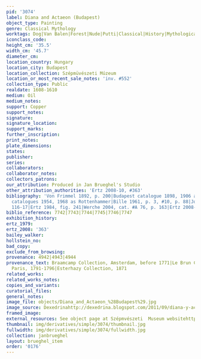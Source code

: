 ```yaml
---
pid: '3074'
label: Diana and Actaeon (Budapest)
object_type: Painting
genre: Classical Mythology
worktags: Dog|Van Balen|Forest|Nude|Putti|Classical|History|Mythological|Shells
iconclass_code:
height_cm: '35.5'
width_cm: '45.7'
diameter_cm:
location_country: Hungary
location_city: Budapest
location_collection: Szépmüvészeti Múzeum
location_or_most_recent_sale_notes: 'inv. #552'
collection_type: Public
realdate: 1608-1610
medium: Oil
medium_notes:
support: Copper
support_notes:
signature:
signature_location:
support_marks:
further_inscription:
print_notes:
plate_dimensions:
states:
publisher:
series:
collaborators:
collaborator_notes:
collectors_patrons:
our_attribution: Produced in Jan Brueghel's Studio
other_attribution_authorities: 'Ertz 2008-10, #363'
bibliography: 'Von Frimmel 1892, p. 200|Budapest catalogue 1898, 1906 as Jan Bruegel|Budapest
  catalogues 1954, 1968 as Rottenhammer|Bille 1961, p. 3, #10, p. 88|Jost 1963, pp.
  116-17|Ertz 1984, fig. 241|Werche 2004, cat. #A 76, p. 163|Ertz 2008-10, cat. #363'
biblio_reference: 7742|7743|7744|7745|7746|7747
exhibition_history:
ertz_1979:
ertz_2008: '363'
bailey_walker:
hollstein_no:
bad_copy:
exclude_from_browsing:
provenance: 4942|4943|4944
provenance_text: Braamcamp Collection, Amsterdam, before 1771|Le Brun Collection,
  Paris, 1791-1796|Esterhazy Collection, 1871
related_works:
related_works_notes:
copies_and_variants:
curatorial_files:
general_notes:
image_file: objects/Diana_and_Actaeon_%28Budapest%29.jpg
image_source: Dexedrinahttp://dexedrina.blogspot.com/2011/09/diana-y-acteon-y-iii.html
framed_image:
external_resources: See object page at Szépmvészeti  Museum websitehttp://www.szepmuveszeti.hu/adatlap_eng/diana_and_actaeon_ovid_metam_9107
thumbnail: img/derivatives/simple/3074/thumbnail.jpg
fullwidth: img/derivatives/simple/3074/fullwidth.jpg
collection: janbrueghel
layout: brueghel_item
order: '0176'
---
```


